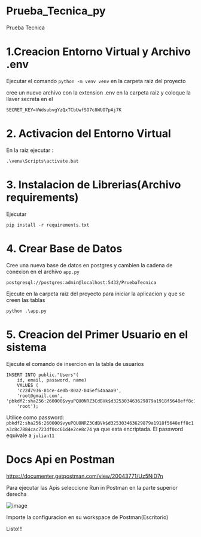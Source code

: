 # Prueba_Tecnica_py
Prueba Tecnica

# 1.Creacion Entorno Virtual y Archivo .env

Ejecutar el comando ```python -m venv venv``` en la carpeta raiz del proyecto

cree un nuevo archivo con la extension .env en la carpeta raiz y coloque la llaver secreta en el
```
SECRET_KEY=VWdsubvgYzQxTCbUwfSO7c8WUO7pAj7K
```

# 2. Activacion del Entorno Virtual

En la raiz ejecutar : 
```
.\venv\Scripts\activate.bat
```

# 3. Instalacion de Librerias(Archivo requirements)

Ejecutar
```
pip install -r requirements.txt
```

# 4. Crear Base de Datos 
Cree una nueva base de datos en postgres y cambien la cadena de conexion en el archivo ```app.py```

```
postgresql://postgres:admin@localhost:5432/PruebaTecnica
```

Ejecute en la carpeta raiz del proyecto para iniciar la aplicacion y que se creen las tablas

```
python .\app.py
```

# 5. Creacion del Primer Usuario en el sistema

Ejecute el comando de insercion en la tabla de usuarios
```
INSERT INTO public."Users"(
	id, email, password, name)
	VALUES (
	'c22d7936-81ce-4e0b-80a2-045ef54aaaa9', 
	'root@gmail.com', 																		'pbkdf2:sha256:260000$vyuPQU0NRZ3CdBVk$d325303463629879a1918f5648eff8c1a3c8c7884cac723df0cc61d4e2ce8c74', 
	'root');
```
	
 Utilice como password:  
 ```pbkdf2:sha256:260000$vyuPQU0NRZ3CdBVk$d325303463629879a1918f5648eff8c1a3c8c7884cac723df0cc61d4e2ce8c74``` 
 ya que esta encriptada. El password equivale a ```julian11```
 
 
 # Docs Api en Postman
 https://documenter.getpostman.com/view/20043771/Uz5NiD7n
 
 Para ejecutar las Apis seleccione Run in Postman en la parte superior derecha

 ![image](https://user-images.githubusercontent.com/80919045/173138671-b6e12772-43fe-4ce0-b94e-45f6af0140bc.png)
 
 Importe la configuracion en su workspace de Postman(Escritorio) 
 
 Listo!!!


